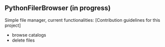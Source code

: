 ## PythonFilerBrowser (in progress)

Simple file manager,
current functionalities:
[Contribution guidelines for this project]

- browse catalogs 
- delete files

